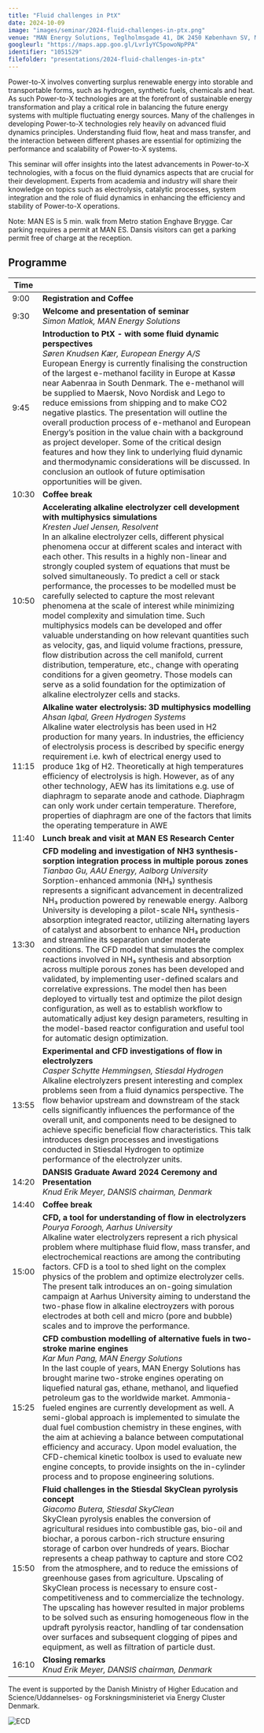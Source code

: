 ```yaml
---
title: "Fluid challenges in PtX"
date: 2024-10-09
image: "images/seminar/2024-fluid-challenges-in-ptx.png"
venue: "MAN Energy Solutions, Teglholmsgade 41, DK 2450 København SV, Medarbejderhuset/Employee House"
googleurl: "https://maps.app.goo.gl/Lvr1yYC5powoNpPPA"
identifier: "1051529"
filefolder: "presentations/2024-fluid-challenges-in-ptx"
---
```


Power-to-X involves converting surplus renewable energy into storable and transportable forms, such as hydrogen, synthetic fuels, chemicals and heat. As such Power-to-X technologies are at the forefront of sustainable energy transformation and play a critical role in balancing the future energy systems with multiple fluctuating energy sources.
Many of the challenges in developing Power-to-X technologies rely heavily on advanced fluid dynamics principles. Understanding fluid flow, heat and mass transfer, and the interaction between different phases are essential for optimizing the performance and scalability of Power-to-X systems.

This seminar will offer insights into the latest advancements in Power-to-X technologies, with a focus on the fluid dynamics aspects that are crucial for their development. Experts from academia and industry will share their knowledge on topics such as electrolysis, catalytic processes, system integration and the role of fluid dynamics in enhancing the efficiency and stability of Power-to-X operations.

Note: MAN ES is 5 min. walk from Metro station Enghave Brygge. Car parking requires a permit at MAN ES. Dansis visitors can get a parking permit free of charge at the reception.

## Programme

| Time  |                        |
| ----- | ---------------------- |
|  9:00 | **Registration and Coffee** |
|  9:30 | **Welcome and presentation of seminar** <br> *Simon Matlok, MAN Energy Solutions* |  |
|  9:45 | **Introduction to PtX - with some fluid dynamic perspectives** <br> *Søren Knudsen Kær, European Energy A/S* <br> European Energy is currently finalising the construction of the largest e-methanol facility in Europe at Kassø near Aabenraa in South Denmark. The e-methanol will be supplied to Maersk, Novo Nordisk and Lego to reduce emissions from shipping and to make CO2 negative plastics. The presentation will outline the overall production process of e-methanol and European Energy’s position in the value chain with a background as project developer. Some of the critical design features and how they link to underlying fluid dynamic and thermodynamic considerations will be discussed. In conclusion an outlook of future optimisation opportunities will be given. |
| 10:30 | **Coffee break** |
| 10:50 | **Accelerating alkaline electrolyzer cell development with multiphysics simulations** <br> *Kresten Juel Jensen, Resolvent* <br> In an alkaline electrolyzer cells, different physical phenomena occur at different scales and interact with each other. This results in a highly non-linear and strongly coupled system of equations that must be solved simultaneously. To predict a cell or stack performance, the processes to be modelled must be carefully selected to capture the most relevant phenomena at the scale of interest while minimizing model complexity and simulation time. Such multiphysics models can be developed and offer valuable understanding on how relevant quantities such as velocity, gas, and liquid volume fractions, pressure, flow distribution across the cell manifold, current distribution, temperature, etc., change with operating conditions for a given geometry. Those models can serve as a solid foundation for the optimization of alkaline electrolyzer cells and stacks. |
| 11:15 | **Alkaline water electrolysis: 3D multiphysics modelling** <br> *Ahsan Iqbal, Green Hydrogen Systems* <br> Alkaline water electrolysis has been used in H2 production for many years. In industries, the efficiency of electrolysis process is described by specific energy requirement i.e. kwh of electrical energy used to produce 1kg of H2. Theoretically at high temperatures efficiency of electrolysis is high. However, as of any other technology, AEW has its limitations e.g. use of diaphragm to separate anode and cathode. Diaphragm can only work under certain temperature. Therefore, properties of diaphragm are one of the factors that limits the operating temperature in AWE |
| 11:40 | **Lunch break and visit at MAN ES Research Center** |
| 13:30 | **CFD modeling and  investigation of NH3 synthesis-sorption integration process in multiple porous zones** <br> *Tianbao Gu, AAU Energy, Aalborg University* <br> Sorption-enhanced ammonia (NH₃) synthesis represents a significant advancement in decentralized NH₃ production powered by renewable energy. Aalborg University is developing a pilot-scale NH₃ synthesis-absorption integrated reactor, utilizing alternating layers of catalyst and absorbent to enhance NH₃ production and streamline its separation under moderate conditions. The CFD model that simulates the complex reactions involved in NH₃ synthesis and absorption across multiple porous zones has been developed and validated, by implementing user-defined scalars and correlative expressions. The model then has been deployed to virtually test and optimize the pilot design configuration, as well as to establish workflow to automatically adjust key design parameters, resulting in the model-based reactor configuration and useful tool for automatic design optimization.|
| 13:55 | **Experimental and CFD investigations of flow in electrolyzers** <br> *Casper Schytte Hemmingsen, Stiesdal Hydrogen* <br> Alkaline electrolyzers present interesting and complex problems seen from a fluid dynamics perspective. The flow behavior upstream and downstream of the stack cells significantly influences the performance of the overall unit, and components need to be designed to achieve specific beneficial flow characteristics. This talk introduces design processes and investigations conducted in Stiesdal Hydrogen to optimize performance of the electrolyzer units.  |
| 14:20 | **DANSIS Graduate Award 2024 Ceremony and Presentation**  <br> *Knud Erik Meyer, DANSIS chairman, Denmark* |
| 14:40 | **Coffee break** |
| 15:00 | **CFD, a tool for understanding of flow in electrolyzers** <br> *Pourya Foroogh, Aarhus University* <br> Alkaline water electrolyzers represent a rich physical problem where multiphase fluid flow, mass transfer, and electrochemical reactions are among the contributing factors. CFD is a tool to shed light on the complex physics of the problem and optimize electrolyzer cells. The present talk introduces an on-going simulation campaign at Aarhus University aiming to understand the two-phase flow in alkaline electroyzers with porous electrodes at both cell and micro (pore and bubble) scales and to improve the performance. |
| 15:25 | **CFD combustion modelling of alternative fuels in two-stroke marine engines** <br> *Kar Mun Pang, MAN Energy Solutions* <br> In the last couple of years, MAN Energy Solutions has brought marine two-stroke engines operating on liquefied natural gas, ethane, methanol, and liquefied petroleum gas to the worldwide market. Ammonia-fueled engines are currently development as well. A semi-global approach is implemented to simulate the dual fuel combustion chemistry in these engines, with the aim at achieving a balance between computational efficiency and accuracy. Upon model evaluation, the CFD-chemical kinetic toolbox is used to evaluate new engine concepts, to provide insights on the in-cylinder process and to propose engineering solutions.|
| 15:50 | **Fluid challenges in the Stiesdal SkyClean pyrolysis concept** <br> *Giacomo Butera, Stiesdal SkyClean* <br> SkyClean pyrolysis enables the conversion of agricultural residues into combustible gas, bio-oil and biochar, a porous carbon-rich structure ensuring storage of carbon over hundreds of years. Biochar represents a cheap pathway to capture and store CO2 from the atmosphere, and to reduce the emissions of greenhouse gases from agriculture. Upscaling of SkyClean process is necessary to ensure cost-competitiveness and to commercialize the technology. The upscaling has however resulted in major problems to be solved such as ensuring homogeneous flow in the updraft pyrolysis reactor, handling of tar condensation over surfaces and subsequent clogging of  pipes and equipment, as well as filtration of particle dust. |
| 16:10 | **Closing remarks** <br> *Knud Erik Meyer, DANSIS chairman, Denmark* | 

The event is supported by the Danish Ministry of Higher Education and Science/Uddannelses- og Forskningsministeriet via Energy Cluster Denmark.

![ECD](/images/logo/ecd.png)
